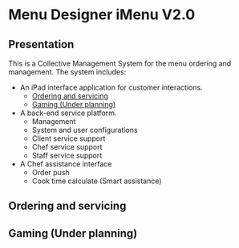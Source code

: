 Menu Designer iMenu V2.0
============
Presentation
------------
This is a Collective Management System for the menu ordering and management. The system includes:

* An iPad interface application for customer interactions.
    * [Ordering and servicing](#ordering-and-servicing)
    * [Gaming (Under planning)](#gaming-under-planning)
* A back-end service platform.
    * Management
    * System and user configurations
    * Client service support
    * Chef service support
    * Staff service support
* A Chef assistance interface
    * Order push
    * Cook time calculate (Smart assistance)

## Ordering and servicing


## Gaming (Under planning)


